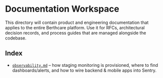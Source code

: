 # Documentation Workspace

This directory will contain product and engineering documentation that applies to the entire Berthcare platform. Use it for RFCs, architectural decision records, and process guides that are managed alongside the codebase.

## Index

- [`observability.md`](observability.md) – how staging monitoring is provisioned, where to find dashboards/alerts, and how to wire backend & mobile apps into Sentry.
